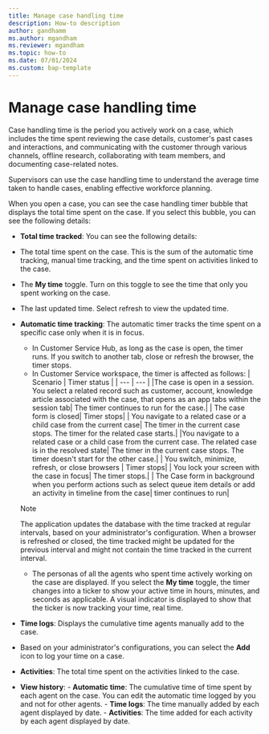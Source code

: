 ```yaml
---
title: Manage case handling time
description: How-to description
author: gandhamm 
ms.author: mgandham
ms.reviewer: mgandham
ms.topic: how-to 
ms.date: 07/01/2024 
ms.custom: bap-template 
---
```


# Manage case handling time

Case handling time is the period you actively work on a case, which includes the time spent reviewing the case details, customer's past cases and interactions, and communicating with the customer through various channels, offline research, collaborating with team members, and documenting case-related notes. 

Supervisors can use the case handling time to understand the average time taken to handle cases, enabling effective workforce planning.

When you open a case, you can see the case handling timer bubble that displays the total time spent on the case. If you select this bubble, you can see the following details:

- **Total time tracked**: You can see the following details:
-  The total time spent on the case. This is the sum of the automatic time tracking, manual time tracking, and the time spent on activities linked to the case. 
- The **My time** toggle. Turn on this toggle to see the time that only you spent working on the case.
- The last updated time. Select refresh to view the updated time.

- **Automatic time tracking**: The automatic timer tracks the time spent on a specific case only when it is in focus. 
    - In Customer Service Hub, as long as the case is open, the timer runs. If you switch to another tab, close or refresh the browser, the timer stops.
    - In Customer Service workspace, the timer is affected as follows:
       | Scenario | Timer status |
       | --- | --- |
       |The case is open in a session. You select a related record such as customer, account, knowledge article associated with the case, that opens as an app tabs within the session tab| The timer continues to run for the case.|
       | The case form is closed| Timer stops|
       | You navigate to a related case or a child case from the current case| The timer in the current case stops. The timer for the related case starts.|
       |You navigate to a related case or a child case from the current case. The related case is in the resolved state| The timer in the current case stops. The timer doesn't start for the other case.|
       | You switch, minimize, refresh, or close browsers | Timer stops|
       | You lock your screen with the case in focus| The timer stops.|
       | The Case form in background when you perform actions such as select queue item details or add an activity in timeline from the case| timer continues to run|
   
     > [!NOTE]
     > The application updates the database with the time tracked at regular intervals, based on your administrator's configuration. When a browser is refreshed or closed, the time tracked might be updated for the previous interval and might not contain the time tracked in the current interval.
     
    - The personas of all the agents who spent time actively working on the case are displayed. If you select the **My time** toggle, the timer changes into a ticker to show your active time in hours, minutes, and seconds as applicable. A visual indicator is displayed to show that the ticker is now tracking your time, real time. 
 
- **Time logs**: Displays the cumulative time agents manually add to the case. 
 - Based on your administrator's configurations, you can select the **Add** icon to log your time on a case.
- **Activities**: The total time spent on the activities linked to the case.
- **View history**:
      - **Automatic time**: The cumulative time of time spent by each agent on the case. You can edit the automatic time logged by you and not for other agents.
      - **Time logs**: The time manually added by each agent displayed by date.
      - **Activities**: The time added for each activity by each agent displayed by date.


